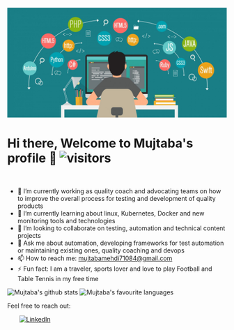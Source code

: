 ![](./images/header.png)



# Hi there, Welcome to Mujtaba's profile 👋 ![visitors](https://visitor-badge.glitch.me/badge?page_id=mujjazi.mujjazi&left_color=blue&right_color=blue)

<br>


- 🔭 I’m currently working as quality coach and advocating teams on how to improve the overall process for testing and development of quality products
- 🌱 I’m currently learning about linux, Kubernetes, Docker and new monitoring tools and technologies
- 👯 I’m looking to collaborate on testing, automation and technical content projects
- 💬 Ask me about automation, developing frameworks for test automation or maintaining existing ones, quality coaching and devops
- 📫 How to reach me: mujtabamehdi71084@gmail.com
- ⚡ Fun fact: I am a traveler, sports lover and love to play Football and Table Tennis in my free time

![Mujtaba's github stats](https://github-readme-stats.vercel.app/api?username=mujjazi&show_icons=true)
![Mujtaba's favourite languages](https://github-readme-stats.vercel.app/api?username=mujjazi&show_icons=true&theme=graywhite)

Feel free to reach out:

&nbsp; &nbsp; &nbsp; &nbsp;[![LinkedIn](https://github.com/mujjazi/mujjazi/blob/master/link.ico)](https://www.linkedin.com/in/mujtabamehdi9) 

